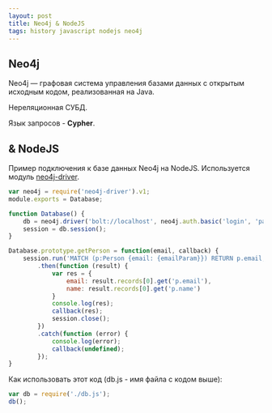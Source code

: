 ```yaml
---
layout: post
title: Neo4j & NodeJS
tags: history javascript nodejs neo4j
---
```

## Neo4j
Neo4j — графовая система управления базами данных с открытым исходным кодом, реализованная на Java. 

Нереляционная СУБД.

Язык запросов - **Cypher**.

## & NodeJS
Пример подключения к базе данных Neo4j на NodeJS. Используется модуль
[neo4j-driver](https://github.com/neo4j/neo4j-javascript-driver).

```javascript
var neo4j = require('neo4j-driver').v1;
module.exports = Database;

function Database() {
	db = neo4j.driver('bolt://localhost', neo4j.auth.basic('login', 'password'));
	session = db.session();
}

Database.prototype.getPerson = function(email, callback) {
	session.run('MATCH (p:Person {email: {emailParam}}) RETURN p.email, p.name', {emailParam: email})			
		.then(function (result) {
			var res = { 
				email: result.records[0].get('p.email'),
				name: result.records[0].get('p.name')
			}
			console.log(res);
			callback(res);
			session.close();
		})
		.catch(function (error) {
			console.log(error);
			callback(undefined);	
		});
}
```

Как использовать этот код (db.js - имя файла с кодом выше):

```javascript
var db = require('./db.js');
db();
```